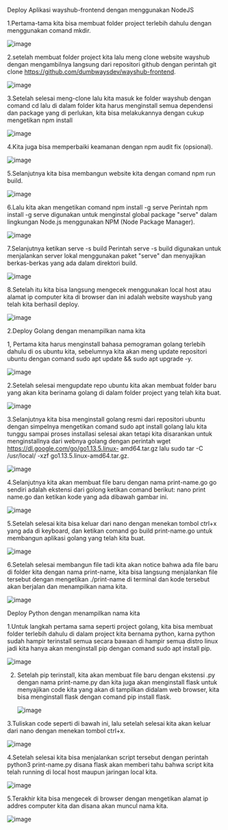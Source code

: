 Deploy Aplikasi wayshub-frontend dengan menggunakan NodeJS

1.Pertama-tama kita bisa membuat folder project terlebih dahulu dengan menggunakan comand mkdir.

![image](https://github.com/kevinhariya/devops18-dumbways-kevin/assets/135611481/8f9c3916-7486-489f-9e7a-7ce228a2c84d)

2.setelah membuat folder project kita lalu meng clone website wayshub dengan mengambilnya langsung dari repositori github dengan perintah git clone 
  https://github.com/dumbwaysdev/wayshub-frontend.

![image](https://github.com/kevinhariya/devops18-dumbways-kevin/assets/135611481/6a670a83-d3d8-4542-82fc-c283b22e1b7e)


3.Setelah selesai meng-clone lalu kita masuk ke folder wayshub dengan comand cd lalu di dalam folder kita harus menginstall semua dependensi dan package yang di 
  perlukan, kita bisa melakukannya dengan cukup mengetikan npm install

![image](https://github.com/kevinhariya/devops18-dumbways-kevin/assets/135611481/d920a8ca-7154-4cab-add7-1707093c59bf)


4.Kita juga bisa memperbaiki keamanan dengan npm audit fix (opsional).

![image](https://github.com/kevinhariya/devops18-dumbways-kevin/assets/135611481/c8d4b508-4a9c-4aad-8bee-4f1b1116dd20)


5.Selanjutnya kita bisa membangun website kita dengan comand npm run build.

![image](https://github.com/kevinhariya/devops18-dumbways-kevin/assets/135611481/4bc87440-2923-489a-b4fa-77f0df865e66)


6.Lalu kita akan mengetikan comand npm install -g serve Perintah npm install -g serve digunakan untuk menginstal global package "serve" dalam lingkungan Node.js 
  menggunakan NPM (Node Package Manager).

  ![image](https://github.com/kevinhariya/devops18-dumbways-kevin/assets/135611481/39ea2c51-5cd9-4701-b27d-449f35e58477)


7.Selanjutnya ketikan serve -s build Perintah serve -s build digunakan untuk menjalankan server lokal menggunakan paket "serve" dan menyajikan berkas-berkas yang 
  ada dalam direktori build.

  ![image](https://github.com/kevinhariya/devops18-dumbways-kevin/assets/135611481/8da0e3d4-97fc-4330-a735-f48b07e66034)

8.Setelah itu kita bisa langsung mengecek menggunakan local host atau alamat ip computer kita di browser dan ini adalah website wayshub yang telah kita berhasil 
  deploy.

  ![image](https://github.com/kevinhariya/devops18-dumbways-kevin/assets/135611481/f4f5a09e-e51b-405c-9135-f87b61020622)







2.Deploy Golang dengan menampilkan nama kita


1, Pertama kita harus menginstall bahasa pemograman golang terlebih dahulu di os ubuntu kita, sebelumnya kita akan meng update repositori ubuntu dengan comand 
   sudo 
   apt update && sudo apt upgrade -y.

  ![image](https://github.com/kevinhariya/devops18-dumbways-kevin/assets/135611481/01933839-e868-431b-b4e5-7b9dffbe23cc)
  

2.Setelah selesai mengupdate repo ubuntu kita akan membuat folder baru yang akan kita berinama golang di dalam folder project yang telah kita buat.

![image](https://github.com/kevinhariya/devops18-dumbways-kevin/assets/135611481/ce86f1e6-a089-4d42-b4d6-157872387827)


3.Selanjutnya kita bisa menginstall golang resmi dari repositori ubuntu dengan simpelnya mengetikan comand sudo apt install golang lalu kita tunggu sampai proses 
  installasi selesai akan tetapi kita disarankan untuk menginstallnya dari webnya golang dengan perintah wget https://dl.google.com/go/go1.13.5.linux- 
  amd64.tar.gz 
  lalu sudo tar -C /usr/local/ -xzf go1.13.5.linux-amd64.tar.gz.

![image](https://github.com/kevinhariya/devops18-dumbways-kevin/assets/135611481/f946cc63-9a8d-407a-a47c-215066c29feb)


4.Selanjutnya kita akan membuat file baru dengan nama print-name.go go sendiri adalah ekstensi dari golong ketikan comand berikut: nano print name.go dan ketikan 
  kode yang ada dibawah gambar ini.

  ![image](https://github.com/kevinhariya/devops18-dumbways-kevin/assets/135611481/85b421e4-ff42-49fe-9434-29f66e99f595)
  

5.Setelah selesai kita bisa keluar dari nano dengan menekan tombol ctrl+x yang ada di keyboard, dan ketikan comand go build print-name.go untuk membangun 
  aplikasi 
   golang yang telah kita buat.

  ![image](https://github.com/kevinhariya/devops18-dumbways-kevin/assets/135611481/3ef49f80-5aeb-4df1-bf1a-727513212711)



   
6.Setelah selesai membangun file tadi kita akan notice bahwa ada file baru di folder kita dengan nama print-name, kita bisa langsung menjalankan file tersebut 
  dengan mengetikan ./print-name di terminal dan kode tersebut akan berjalan dan menampilkan nama kita.
  
![image](https://github.com/kevinhariya/devops18-dumbways-kevin/assets/135611481/d31e8b9f-d313-4584-8d39-75c63501cd8c)




  



Deploy Python dengan menampilkan nama kita

1.Untuk langkah pertama sama seperti project golang, kita bisa membuat folder terlebih dahulu di dalam project kita bernama python, karna python sudah hampir 
  terinstall semua secara bawaan di hampir semua distro linux jadi kita hanya akan menginstall pip dengan comand sudo apt install pip.

  ![image](https://github.com/kevinhariya/devops18-dumbways-kevin/assets/135611481/f828bb50-cb31-423f-a02d-cfdc71c3a19a)
  

2. Setelah pip terinstall, kita akan membuat file baru dengan ekstensi .py dengan nama print-name.py dan kita juga akan menginstall flask untuk menyajikan code 
   kita yang akan di tampilkan didalam web browser, kita bisa menginstall flask dengan comand pip install flask.

   ![image](https://github.com/kevinhariya/devops18-dumbways-kevin/assets/135611481/fbf2d4d1-4170-4103-8243-c665cdb09e8b)



3.Tuliskan code seperti di bawah ini, lalu setelah selesai kita akan keluar dari nano dengan menekan tombol ctrl+x.

![image](https://github.com/kevinhariya/devops18-dumbways-kevin/assets/135611481/f52680bf-b8d7-4bd7-b5d7-0cd25724a2e4)


4.Setelah selesai kita bisa menjalankan script tersebut dengan perintah python3 print-name.py disana flask akan memberi tahu bahwa script kita telah running di 
  local host maupun jaringan local kita.

![image](https://github.com/kevinhariya/devops18-dumbways-kevin/assets/135611481/81ea8c7b-bd59-4ed9-bfcd-72d686b3769e)


5.Terakhir kita bisa mengecek di browser dengan mengetikan alamat ip addres computer kita dan disana akan muncul nama kita.


![image](https://github.com/kevinhariya/devops18-dumbways-kevin/assets/135611481/7987b624-3cfd-4646-9905-ec4fe6a1e603)



   




